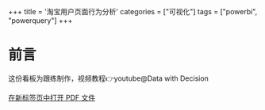 +++
title = '淘宝用户页面行为分析'
categories = ["可视化"]
tags = ["powerbi", "powerquery"]
+++

# 前言
这份看板为跟练制作，视频教程👉youtube@Data with Decision

<a href="/content/posts/CarSalesDashboard-深色背景-暗.pdf" target="_blank">在新标签页中打开 PDF 文件</a>
